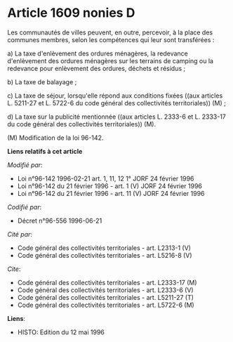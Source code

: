 # Article 1609 nonies D

Les communautés de villes peuvent, en outre, percevoir, à la place des communes membres, selon les compétences qui leur sont
transférées :

a) La taxe d'enlèvement des ordures ménagères, la redevance d'enlèvement des ordures ménagères sur les terrains de camping ou
la redevance pour enlèvement des ordures, déchets et résidus ;

b) La taxe de balayage ;

c) La taxe de séjour, lorsqu'elle répond aux conditions fixées ((aux articles L. 5211-27 et L. 5722-6 du code général des
collectivités territoriales)) (M) ;

d) La taxe sur la publicité mentionnée ((aux articles L. 2333-6 et L. 2333-17 du code général des collectivités
territoriales)) (M).

(M) Modification de la loi 96-142.

**Liens relatifs à cet article**

_Modifié par_:

  - Loi n°96-142 1996-02-21 art. 1, 11, 12 1° JORF 24 février 1996
  - Loi n°96-142 du 21 février 1996 - art. 1 (V) JORF 24 février 1996
  - Loi n°96-142 du 21 février 1996 - art. 11 (V) JORF 24 février 1996

_Codifié par_:

  - Décret n°96-556 1996-06-21

_Cité par_:

  - Code général des collectivités territoriales - art. L2313-1 (V)
  - Code général des collectivités territoriales - art. L5216-8 (V)

_Cite_:

  - Code général des collectivités territoriales - art. L2333-17 (M)
  - Code général des collectivités territoriales - art. L2333-6 (V)
  - Code général des collectivités territoriales - art. L5211-27 (T)
  - Code général des collectivités territoriales - art. L5722-6 (M)

**Liens**:

  - HISTO: Edition du 12 mai 1996
